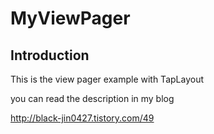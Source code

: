 # MyViewPager


Introduction
------------

This is the view pager example with TapLayout

you can read the description in my blog

http://black-jin0427.tistory.com/49

